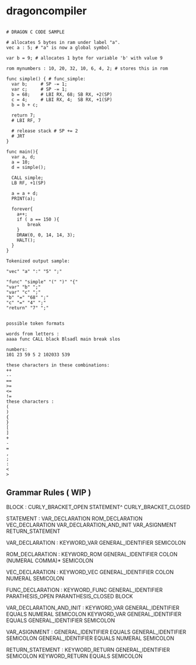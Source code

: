 # dragoncompiler

```

# DRAGON C CODE SAMPLE

# allocates 5 bytes in ram under label "a".
vec a : 5; # "a" is now a global symbol

var b = 9; # allocates 1 byte for variable 'b' with value 9

rom mynumbers : 10, 20, 32, 10, 6, 4, 2; # stores this in rom

func simple() { # func_simple:
  var b;     # SP -= 1;
  var c;     # SP -= 1;
  b = 68;    # LBI RX, 68; SB RX, +2(SP)
  c = 4;     # LBI RX, 4;  SB RX, +1(SP)
  b = b + c;

  return 7;
  # LBI RF, 7

  # release stack # SP += 2
  # JRT
}

func main(){
  var a, d;
  a = 10;
  d = simple();

  CALL simple;
  LB RF, +1(SP)

  a = a + d;
  PRINT(a);

  forever{
    a++;
    if ( a == 150 ){
        break
    }
    DRAW(0, 0, 14, 14, 3);
    HALT();
  }
}
```

```
Tokenized output sample:

"vec" "a" ":" "5" ";"

"func" "simple" "(" ")" "{"
"var" "b" ";"
"var" "c" ";"
"b" "=" "68" ";"
"c" "=" "4" ";"
"return" "7" ";"
 
```

```
possible token formats

words from letters :
aaaa func CALL black Blsadl main break slos

numbers:
101 23 59 5 2 102033 539

these characters in these combinations:
++
--
==
>=
<=
!=
these characters :
(
)
{    
}
[
]
+
-
=
,
;
:
<
>
```
## Grammar Rules ( WIP )

BLOCK :
	CURLY_BRACKET_OPEN
	STATEMENT^
	CURLY_BRACKET_CLOSED

STATEMENT :
	VAR_DECLARATION
	ROM_DECLARATION
	VEC_DECLARATION
	VAR_DECLARATION_AND_INIT
	VAR_ASIGNMENT
	RETURN_STATEMENT

VAR_DECLARATION :
	KEYWORD_VAR GENERAL_IDENTIFIER SEMICOLON

ROM_DECLARATION :
	KEYWORD_ROM GENERAL_IDENTIFIER COLON (NUMERAL COMMA)* SEMICOLON

VEC_DECLARATION :
	KEYWORD_VEC GENERAL_IDENTIFIER COLON NUMERAL SEMICOLON

FUNC_DECLARATION :
	KEYWORD_FUNC GENERAL_IDENTIFIER PARATHESIS_OPEN PARANTHESIS_CLOSED  BLOCK

VAR_DECLARATION_AND_INIT :
	KEYWORD_VAR GENERAL_IDENTIFIER EQUALS NUMERAL SEMICOLON
	KEYWORD_VAR GENERAL_IDENTIFIER EQUALS GENERAL_IDENTIFIER SEMICOLON

VAR_ASIGNMENT :
	GENERAL_IDENTIFIER EQUALS GENERAL_IDENTIFIER SEMICOLON
	GENERAL_IDENTIFIER EQUALS NUMERAL SEMICOLON

RETURN_STATEMENT :
	KEYWORD_RETURN GENERAL_IDENTIFIER SEMICOLON
	KEYWORD_RETURN EQUALS SEMICOLON

